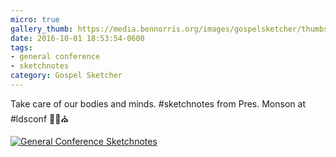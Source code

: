 ```yaml
---
micro: true
gallery_thumb: https://media.bennorris.org/images/gospelsketcher/thumbs/oct-16-3-monson-01.jpg
date: 2016-10-01 18:53:54-0600
tags:
- general conference
- sketchnotes
category: Gospel Sketcher
---
```


Take care of our bodies and minds. #sketchnotes from Pres. Monson at #ldsconf  ✍🏼⛪️

[![General Conference Sketchnotes](https://media.bennorris.org/images/gospelsketcher/general-conference/oct-2016/oct-16-3-monson-01.jpg)](https://media.bennorris.org/images/gospelsketcher/general-conference/oct-2016/oct-16-3-monson-01.jpg)
